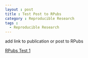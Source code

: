 ```yaml
---
layout : post
title : Test Post to RPubs
category : Reproducible Research
tags :
  - Reproducible Research
---
```


add link to publication or post to RPubs  

[RPubs Test 1](http://rpubs.com/melindahiggins2000/rpubstest1)   
